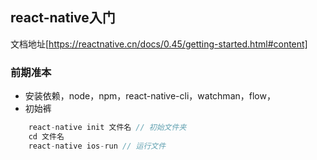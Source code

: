 ## react-native入门
文档地址[https://reactnative.cn/docs/0.45/getting-started.html#content]

### 前期准本
+ 安装依赖，node，npm，react-native-cli，watchman，flow，
+ 初始裤
```js
	react-native init 文件名 // 初始文件夹
	cd 文件名 
	react-native ios-run // 运行文件
```